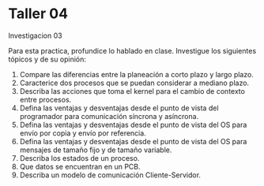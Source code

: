 # Taller 04
 Investigacion 03
 
Para esta practica, profundice lo hablado en clase. Investigue los siguientes tópicos y de su opinión:
1. Compare las diferencias entre la planeación a corto plazo y largo plazo.
2. Caracterice dos procesos que se puedan considerar a mediano plazo.
3. Describa las acciones que toma el kernel para el cambio de contexto entre procesos.
4. Defina las ventajas y desventajas desde el punto de vista del programador para comunicación
síncrona y asíncrona.
5. Defina las ventajas y desventajas desde el punto de vista del OS para envío por copia y envío
por referencia.
6. Defina las ventajas y desventajas desde el punto de vista del OS para mensajes de tamaño fijo y
de tamaño variable.
7. Describa los estados de un proceso.
8. Que datos se encuentran en un PCB.
9. Describa un modelo de comunicación Cliente-Servidor.
